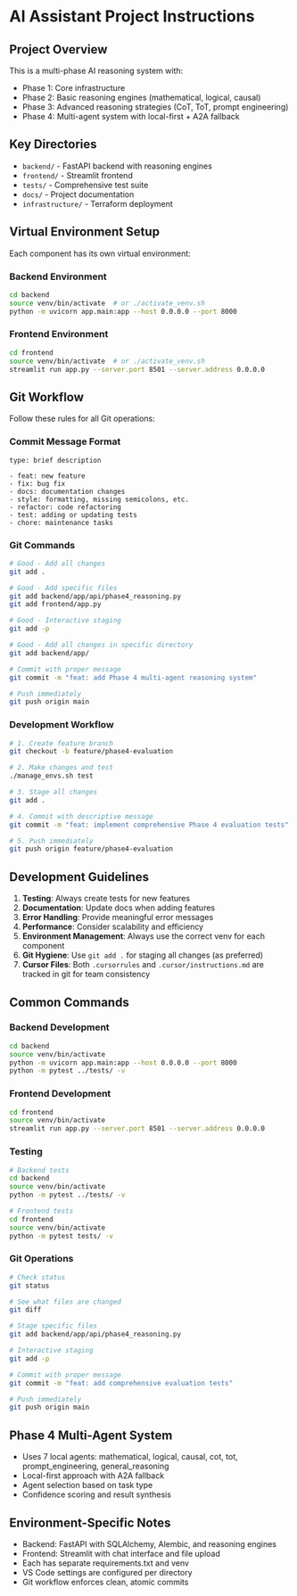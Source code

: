 # AI Assistant Project Instructions

## Project Overview
This is a multi-phase AI reasoning system with:
- Phase 1: Core infrastructure
- Phase 2: Basic reasoning engines (mathematical, logical, causal)
- Phase 3: Advanced reasoning strategies (CoT, ToT, prompt engineering)
- Phase 4: Multi-agent system with local-first + A2A fallback

## Key Directories
- `backend/` - FastAPI backend with reasoning engines
- `frontend/` - Streamlit frontend
- `tests/` - Comprehensive test suite
- `docs/` - Project documentation
- `infrastructure/` - Terraform deployment

## Virtual Environment Setup
Each component has its own virtual environment:

### Backend Environment
```bash
cd backend
source venv/bin/activate  # or ./activate_venv.sh
python -m uvicorn app.main:app --host 0.0.0.0 --port 8000
```

### Frontend Environment
```bash
cd frontend
source venv/bin/activate  # or ./activate_venv.sh
streamlit run app.py --server.port 8501 --server.address 0.0.0.0
```

## Git Workflow
Follow these rules for all Git operations:

### Commit Message Format
```
type: brief description

- feat: new feature
- fix: bug fix
- docs: documentation changes
- style: formatting, missing semicolons, etc.
- refactor: code refactoring
- test: adding or updating tests
- chore: maintenance tasks
```

### Git Commands
```bash
# Good - Add all changes
git add .

# Good - Add specific files
git add backend/app/api/phase4_reasoning.py
git add frontend/app.py

# Good - Interactive staging
git add -p

# Good - Add all changes in specific directory
git add backend/app/

# Commit with proper message
git commit -m "feat: add Phase 4 multi-agent reasoning system"

# Push immediately
git push origin main
```

### Development Workflow
```bash
# 1. Create feature branch
git checkout -b feature/phase4-evaluation

# 2. Make changes and test
./manage_envs.sh test

# 3. Stage all changes
git add .

# 4. Commit with descriptive message
git commit -m "feat: implement comprehensive Phase 4 evaluation tests"

# 5. Push immediately
git push origin feature/phase4-evaluation
```

## Development Guidelines
1. **Testing**: Always create tests for new features
2. **Documentation**: Update docs when adding features
3. **Error Handling**: Provide meaningful error messages
4. **Performance**: Consider scalability and efficiency
5. **Environment Management**: Always use the correct venv for each component
6. **Git Hygiene**: Use `git add .` for staging all changes (as preferred)
7. **Cursor Files**: Both `.cursorrules` and `.cursor/instructions.md` are tracked in git for team consistency

## Common Commands

### Backend Development
```bash
cd backend
source venv/bin/activate
python -m uvicorn app.main:app --host 0.0.0.0 --port 8000
python -m pytest ../tests/ -v
```

### Frontend Development
```bash
cd frontend
source venv/bin/activate
streamlit run app.py --server.port 8501 --server.address 0.0.0.0
```

### Testing
```bash
# Backend tests
cd backend
source venv/bin/activate
python -m pytest ../tests/ -v

# Frontend tests
cd frontend
source venv/bin/activate
python -m pytest tests/ -v
```

### Git Operations
```bash
# Check status
git status

# See what files are changed
git diff

# Stage specific files
git add backend/app/api/phase4_reasoning.py

# Interactive staging
git add -p

# Commit with proper message
git commit -m "feat: add comprehensive evaluation tests"

# Push immediately
git push origin main
```

## Phase 4 Multi-Agent System
- Uses 7 local agents: mathematical, logical, causal, cot, tot, prompt_engineering, general_reasoning
- Local-first approach with A2A fallback
- Agent selection based on task type
- Confidence scoring and result synthesis

## Environment-Specific Notes
- Backend: FastAPI with SQLAlchemy, Alembic, and reasoning engines
- Frontend: Streamlit with chat interface and file upload
- Each has separate requirements.txt and venv
- VS Code settings are configured per directory
- Git workflow enforces clean, atomic commits
